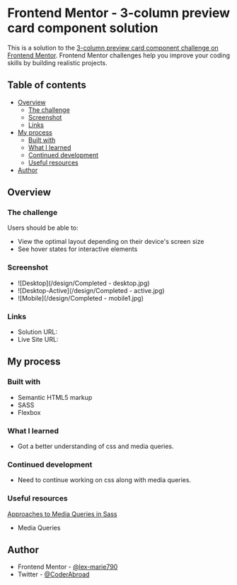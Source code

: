 # Frontend Mentor - 3-column preview card component solution

This is a solution to the [3-column preview card component challenge on Frontend Mentor](https://www.frontendmentor.io/challenges/3column-preview-card-component-pH92eAR2-). Frontend Mentor challenges help you improve your coding skills by building realistic projects. 

## Table of contents

- [Overview](#overview)
  - [The challenge](#the-challenge)
  - [Screenshot](#screenshot)
  - [Links](#links)
- [My process](#my-process)
  - [Built with](#built-with)
  - [What I learned](#what-i-learned)
  - [Continued development](#continued-development)
  - [Useful resources](#useful-resources)
- [Author](#author)

## Overview

### The challenge

Users should be able to:

- View the optimal layout depending on their device's screen size
- See hover states for interactive elements

### Screenshot

- ![Desktop](/design/Completed - desktop.jpg)
- ![Desktop-Active](/design/Completed - active.jpg)
- ![Mobile](/design/Completed - mobile1.jpg)

### Links

- Solution URL: [](https://github.com/lex-marie790/3-column-preview-card-component)
- Live Site URL: [](https://3-column-preview-card-component-ashy.vercel.app/)

## My process

### Built with

- Semantic HTML5 markup
- SASS
- Flexbox


### What I learned

- Got a better understanding of css and media queries.

### Continued development

- Need to continue working on css along with media queries.

### Useful resources

[Approaches to Media Queries in Sass](https://css-tricks.com/approaches-media-queries-sass/) 

- Media Queries 



## Author

- Frontend Mentor - [@lex-marie790](https://www.frontendmentor.io/profile/lex-marie790)
- Twitter - [@CoderAbroad](https://twitter.com/CoderAbroad)

